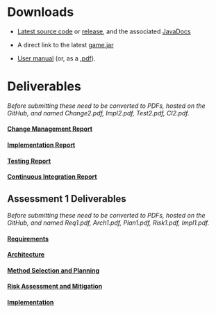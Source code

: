 # Downloads #

- [Latest source code](https://github.com/dmk940/ENG1-002) or [release](https://github.com/dmk940/ENG1-002/releases/latest), and the associated [JavaDocs](https://dmk940.github.io/ENG1-002/javadocs/index.html)

- A direct link to the latest [game.jar](https://raw.githubusercontent.com/dmk940/ENG1-002/master/game.jar)

- [User manual](https://dmk940.github.io/ENG1-002/user_manual) (or, as a [.pdf](https://raw.githubusercontent.com/dmk940/ENG1-002/master/docs/user_manual.pdf)).

# Deliverables #

_Before submitting these need to be converted to PDFs, hosted on the GitHub, and named Change2.pdf, Impl2.pdf, Test2.pdf, CI2.pdf._

#### [Change Management Report](https://docs.google.com/document/d/1fJNhM1hIgq8jTjLIWI9mm0rVmfdJC5XLgA4qqQ1VfM0/edit) #### 

#### [Implementation Report](https://docs.google.com/document/d/1FBVD_6HIKa3srIV6r3XkTGi4hUGbE6B0pHvTVXktcWc/edit) #### 

#### [Testing Report](https://docs.google.com/document/d/1hwlQs7BF9OWVm3MtpqgTGmGukMEiHgTmsVl9sVvutvU/edit) ####

#### [Continuous Integration Report](https://docs.google.com/document/d/1uPOeCuq9njOT-iumFfcvIN9Zi4aBj53KgcBZkbaZHK0/edit) ####

## Assessment 1 Deliverables ##

_Before submitting these need to be converted to PDFs, hosted on the GitHub, and named Req1.pdf, Arch1.pdf, Plan1.pdf, Risk1.pdf, Impl1.pdf._

#### [Requirements](https://docs.google.com/document/d/19fdPYbHeBCcetLBsKJ8jMJbGSVPP-ZfQ/edit) ####

#### [Architecture](https://docs.google.com/document/d/14XOxfdx9k772uunp7oCNqeZKcUW2ZWd8/edit) ####

#### [Method Selection and Planning](https://docs.google.com/document/d/1Ivn8EV0VX260AtbZe619-eBnOeSSp96V/edit) ####

#### [Risk Assessment and Mitigation](https://docs.google.com/document/d/1ZHW2Zr0Uzeh3p1G3WjoQ8qIvs57g-JPO/edit) ####

#### [Implementation](https://docs.google.com/document/d/1ggVM43uvi_uNcGo4uPQ4EkgkYMznGn4k/edit) ####



